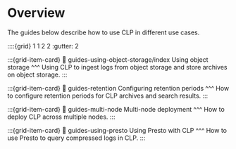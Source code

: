 # Overview

The guides below describe how to use CLP in different use cases.

::::{grid} 1 1 2 2
:gutter: 2

:::{grid-item-card}
:link: guides-using-object-storage/index
Using object storage
^^^
Using CLP to ingest logs from object storage and store archives on object storage.
:::

:::{grid-item-card}
:link: guides-retention
Configuring retention periods
^^^
How to configure retention periods for CLP archives and search results.
:::

:::{grid-item-card}
:link: guides-multi-node
Multi-node deployment
^^^
How to deploy CLP across multiple nodes.
:::

:::{grid-item-card}
:link: guides-using-presto
Using Presto with CLP
^^^
How to use Presto to query compressed logs in CLP.
:::
